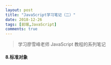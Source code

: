 ```yaml
---
layout: post
title: "JavaScript学习笔记（二）"
date: 2018-12-26
tags: [前端,JavaScript]
comments: true
---
```




>学习廖雪峰老师 JavaScript 教程的系列笔记

#### 8.标准对象


